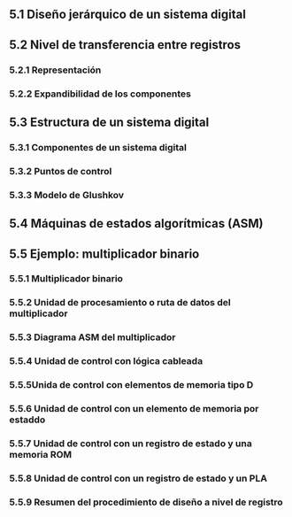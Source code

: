 ## 5.1 Diseño jerárquico de un sistema digital
## 5.2 Nivel de transferencia entre registros
### 5.2.1 Representación 
### 5.2.2 Expandibilidad de los componentes
## 5.3 Estructura de un sistema digital
### 5.3.1 Componentes de un sistema digital
### 5.3.2 Puntos de control
### 5.3.3 Modelo de Glushkov
## 5.4 Máquinas de estados algorítmicas (ASM)
## 5.5 Ejemplo: multiplicador binario
### 5.5.1 Multiplicador binario
### 5.5.2 Unidad de procesamiento o ruta de datos del multiplicador
### 5.5.3 Diagrama ASM del multiplicador
### 5.5.4 Unidad de control con lógica cableada
### 5.5.5Unida de control con elementos de memoria tipo D
### 5.5.6 Unidad de control con un elemento de memoria por estaddo
### 5.5.7 Unidad de control con un registro de estado y una memoria ROM
### 5.5.8 Unidad de control con un registro de estado y un PLA
### 5.5.9 Resumen del procedimiento de diseño a nivel de registro